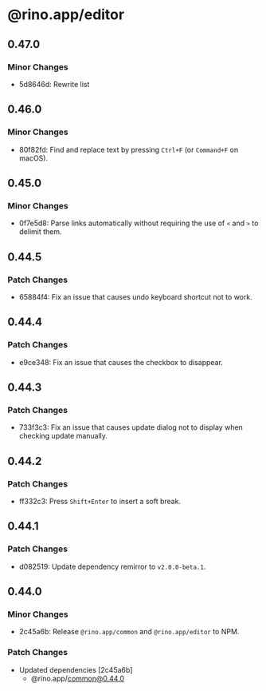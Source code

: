 # @rino.app/editor

## 0.47.0

### Minor Changes

-   5d8646d: Rewrite list

## 0.46.0

### Minor Changes

-   80f82fd: Find and replace text by pressing `Ctrl+F` (or `Command+F` on macOS).

## 0.45.0

### Minor Changes

-   0f7e5d8: Parse links automatically without requiring the use of `<` and `>` to delimit them.

## 0.44.5

### Patch Changes

-   65884f4: Fix an issue that causes undo keyboard shortcut not to work.

## 0.44.4

### Patch Changes

-   e9ce348: Fix an issue that causes the checkbox to disappear.

## 0.44.3

### Patch Changes

-   733f3c3: Fix an issue that causes update dialog not to display when checking update manually.

## 0.44.2

### Patch Changes

-   ff332c3: Press `Shift+Enter` to insert a soft break.

## 0.44.1

### Patch Changes

-   d082519: Update dependency remirror to `v2.0.0-beta.1`.

## 0.44.0

### Minor Changes

-   2c45a6b: Release `@rino.app/common` and `@rino.app/editor` to NPM.

### Patch Changes

-   Updated dependencies [2c45a6b]
    -   @rino.app/common@0.44.0
